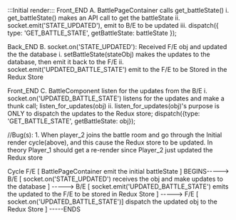 
:::Initial render:::
  Front_END
  A. BattlePageContainer calls get_battleState()
      i.    get_battleState() makes an API call to get the battleState
      ii.   socket.emit('STATE_UPDATED'), emit to B/E to be updated
      iii.  dispatch({ type: 'GET_BATTLE_STATE', getBattleState: battleState });

  Back_END
  B. socket.on('STATE_UPDATED'): Received F/E obj and updated the the database
      i.  setBattleState(stateObj) makes the updates to the database, then emit it back to the F/E
      ii. socket.emit('UPDATED_BATTLE_STATE') emit to the F/E to be Stored in the Redux Store

  Front_END
  C. BattleComponent listen for the updates from the B/E
      i. socket.on('UPDATED_BATTLE_STATE') listens for the updates and make a thunk call; listen_for_updates(obj)
      ii. listen_for_updates(obj)'s purpose is ONLY to dispatch the updates to the Redux store; dispatch({type: 'GET_BATTLE_STATE', getBattleState: obj});

  //Bug(s):
    1. When player_2 joins the battle room and go through the Initial render cycle(above), and this cause the Redux store to be updated. In theory Player_1 should get a re-render since Player_2 just updated the Redux store


Cycle
  F/E [ BattlePageContainer emit the initial battleState ] BEGINS----->
  B/E [ socket.on('STATE_UPDATED') receives the obj and make updates to the database ] ----->
  B/E [ socket.emit('UPDATED_BATTLE_STATE') emits the updated to the F/E to be stored in Redux Store ] ----->
  F/E [ socket.on('UPDATED_BATTLE_STATE')] dispatch the updated obj to the Redux Store ] -----ENDS
